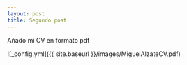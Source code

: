```yaml
---
layout: post
title: Segundo post
---
```


Añado mi CV  en formato pdf

![_config.yml]({{ site.baseurl }}/images/MiguelAlzateCV.pdf)
